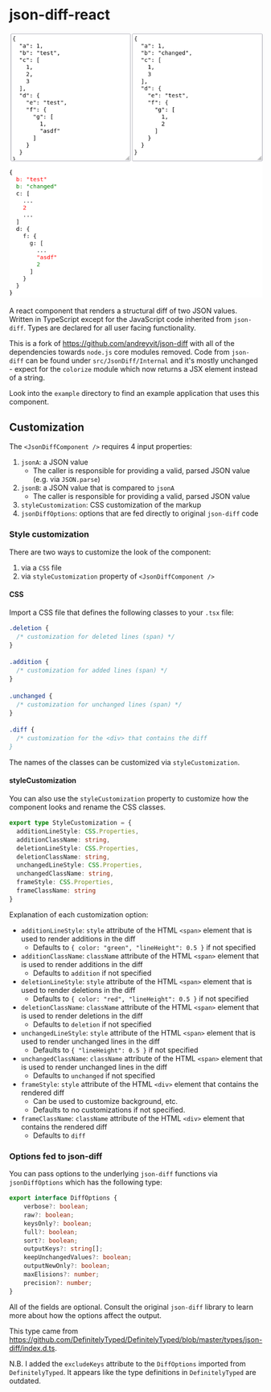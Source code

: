 # json-diff-react

![Example of the React component](example.png)

A react component that renders a structural diff of two JSON values. Written
in TypeScript except for the JavaScript code inherited from `json-diff`.
Types are declared for all user facing functionality.

This is a fork of https://github.com/andreyvit/json-diff with all of the
dependencies towards `node.js` core modules removed. Code from `json-diff` can
be found under `src/JsonDiff/Internal` and it's mostly unchanged - expect for
the `colorize` module which now returns a JSX element instead of a string.

Look into the `example` directory to find an example application that uses this
component.

## Customization

The `<JsonDiffComponent />` requires 4 input properties:

1. `jsonA`: a JSON value
   - The caller is responsible for providing a valid, parsed JSON value (e.g. via `JSON.parse`)
2. `jsonB`: a JSON value that is compared to `jsonA`
   - The caller is responsible for providing a valid, parsed JSON value
3. `styleCustomization`: CSS customization of the markup
4. `jsonDiffOptions`: options that are fed directly to original `json-diff` code

### Style customization

There are two ways to customize the look of the component:

1. via a `CSS` file
2. via `styleCustomization` property of `<JsonDiffComponent />`

#### CSS

Import a CSS file that defines the following classes to your `.tsx` file:

``` scss
.deletion {
  /* customization for deleted lines (span) */
}

.addition {
  /* customization for added lines (span) */
}

.unchanged {
  /* customization for unchanged lines (span) */
}

.diff {
  /* customization for the <div> that contains the diff
}
```

The names of the classes can be customized via `styleCustomization`.

#### styleCustomization

You can also use the `styleCustomization` property to customize how the
component looks and rename the CSS classes.

``` typescript
export type StyleCustomization = {
  additionLineStyle: CSS.Properties,
  additionClassName: string,
  deletionLineStyle: CSS.Properties,
  deletionClassName: string,
  unchangedLineStyle: CSS.Properties,
  unchangedClassName: string,
  frameStyle: CSS.Properties,
  frameClassName: string
}
```

Explanation of each customization option:

* `additionLineStyle`: `style` attribute of the HTML `<span>` element that is
  used to render additions in the diff
  * Defaults to `{ color: "green", "lineHeight": 0.5 }` if not specified
* `additionClassName`: `className` attribute of the HTML `<span>` element that
  is used to render additions in the diff
  * Defaults to `addition` if not specified
* `deletionLineStyle`: `style` attribute of the HTML `<span>` element that is
  used to render deletions in the diff
  * Defaults to `{ color: "red", "lineHeight": 0.5 }` if not specified
* `deletionClassName`: `className` attribute of the HTML `<span>` element that
  is used to render deletions in the diff
  * Defaults to `deletion` if not specified
* `unchangedLineStyle`: `style` attribute of the HTML `<span>` element that is
  used to render unchanged lines in the diff
  * Defaults to `{ "lineHeight": 0.5 }` if not specified
* `unchangedClassName`: `className` attribute of the HTML `<span>` element that
  is used to render unchanged lines in the diff
  * Defaults to `unchanged` if not specified
* `frameStyle`: `style` attribute of the HTML `<div>` element that contains the
  rendered diff
  * Can be used to customize background, etc.
  * Defaults to no customizations if not specified.
* `frameClassName`: `className` attribute of the HTML `<div>` element that
  contains the rendered diff
  * Defaults to `diff`


### Options fed to json-diff

You can pass options to the underlying `json-diff` functions via
`jsonDiffOptions` which has the following type:

``` typescript
export interface DiffOptions {
    verbose?: boolean;
    raw?: boolean;
    keysOnly?: boolean;
    full?: boolean;
    sort?: boolean;
    outputKeys?: string[];
    keepUnchangedValues?: boolean;
    outputNewOnly?: boolean;
    maxElisions?: number;
    precision?: number;
}
```

All of the fields are optional. Consult the original `json-diff` library to
learn more about how the options affect the output.

This type came from https://github.com/DefinitelyTyped/DefinitelyTyped/blob/master/types/json-diff/index.d.ts.

N.B. I added the `excludeKeys` attribute to the `DiffOptions` imported from
`DefinitelyTyped`. It appears like the type definitions in `DefinitelyTyped`
are outdated.
